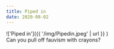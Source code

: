 ```yaml
---
title: Piped in
date: 2020-08-02
---
```


!['Piped in']({{ '/img/Pipedin.jpeg' | url }} )
<br>
Can you pull off fauvism with crayons?